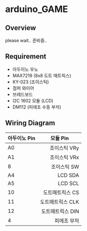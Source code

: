 # arduino_GAME

## Overview
please wait.. 준비중..


## Requirement
* 아두이노 우노
* MAX7219 (8x8 도트 매트릭스)
* KY-023 (조이스틱)
* 점퍼 와이어
* 브레드보드
* I2C 1602 모듈 (LCD)
* DM112 (피에조 수동 부저)


## Wiring Diagram
|<center>**아두이노 Pin**</center> | <center>**모듈 Pin**</center>|
|------- | -------:|
A0 | 조이스틱 VRy
A1 | 조이스틱 VRx
8 | 조이스틱 SW
A4 | LCD SDA
A5 | LCD SCL
10 | 도트매트릭스 CS
11 | 도트매트릭스 CLK
12 | 도트매트릭스 DIN
4 | 피에조 부저


## 
